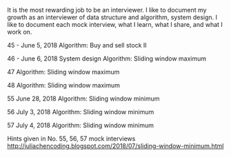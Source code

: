 It is the most rewarding job to be an interviewer. I like to document my growth as an interviewer of data structure and algorithm, system design. I like to document each mock interview, what I learn, what I share, and what I work on. 

45 - June 5, 2018
Algorithm: Buy and sell stock II

46 - June 6, 2018
System design
Algorithm: Sliding window maximum

47 
Algorithm: Sliding window maximum

48
Algorithm: Sliding window maximum

55 June 28, 2018
Algorithm: Sliding window minimum

56 July 3, 2018
Algorithm: Sliding window minimum

57 July 4, 2018
Algorithm: Sliding window minimum

Hints given in No. 55, 56, 57 mock interviews
http://juliachencoding.blogspot.com/2018/07/sliding-window-minimum.html
 
